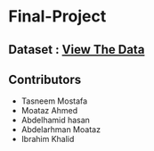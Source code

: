 # Final-Project
## Dataset : [View The Data](https://drive.google.com/drive/folders/1VkRBXwhoWMssI4kojFYQD_C2ZvCpQllS?usp=sharing)

## Contributors

- Tasneem Mostafa
- Moataz Ahmed
- Abdelhamid hasan
- Abdelarhman Moataz
- Ibrahim Khalid
